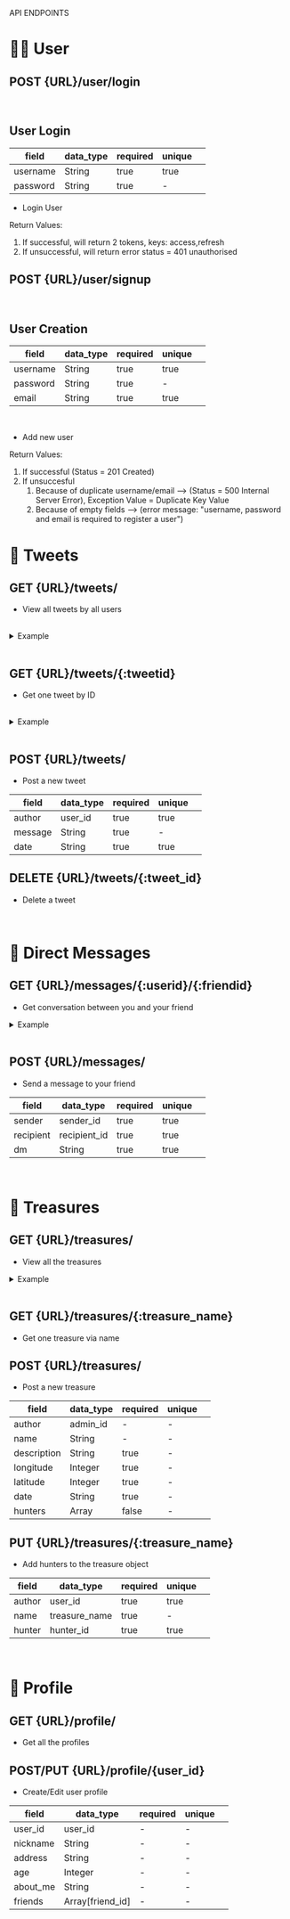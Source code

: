 API ENDPOINTS

# 👦🏻 User

## <strong>POST</strong> {URL}/user/login

<br>

## <strong>User Login</strong>

| field    | data_type | required | unique |     |
| -------- | --------- | -------- | ------ | --- |
| username | String    | true     | true   |     |
| password | String    | true     | -      |

- Login User

Return Values:

1. If successful, will return 2 tokens, keys: access,refresh
2. If unsuccessful, will return error status = 401 unauthorised

## <strong>POST</strong> {URL}/user/signup

<br>

## <strong>User Creation</strong>

| field    | data_type | required | unique |     |
| -------- | --------- | -------- | ------ | --- |
| username | String    | true     | true   |
| password | String    | true     | -      |
| email    | String    | true     | true   |

<br>

- Add new user

Return Values:

1. If successful (Status = 201 Created)
2. If unsuccesful
   1. Because of duplicate username/email --> (Status = 500 Internal Server Error), Exception Value = Duplicate Key Value
   2. Because of empty fields --> (error message: "username, password and email is required to register a user")

# 🍿 Tweets

## <strong>GET</strong> {URL}/tweets/

- View all tweets by all users

<br>

<details>

<summary>Example</summary>

```json
[
  {
    "model": "direct_message.direct",
    "pk": 1,
    "fields": {
      "sender": 1,
      "recipient": 2,
      "dm": "hello"
    }
  },
  {
    "model": "direct_message.direct",
    "pk": 2,
    "fields": {
      "sender": 1,
      "recipient": 3,
      "dm": "hello"
    }
  }
]
```

</details>

<br>

## <strong>GET</strong> {URL}/tweets/{:tweetid}

- Get one tweet by ID

<br>

<details>

<summary>Example</summary>

```json
{
  "id": 3,
  "author": 1,
  "message": "hello world",
  "date": "2021-08-12T08:35:54.539501Z"
}
```

</details>

<br>

## <strong>POST</strong> {URL}/tweets/

- Post a new tweet

| field   | data_type | required | unique |     |
| ------- | --------- | -------- | ------ | --- |
| author  | user_id   | true     | true   |
| message | String    | true     | -      |
| date    | String    | true     | true   |

## <strong>DELETE</strong> {URL}/tweets/{:tweet_id}

- Delete a tweet

<br>

# 🍉 Direct Messages

## <strong>GET</strong> {URL}/messages/{:userid}/{:friendid}

- Get conversation between you and your friend

<details>

<summary>Example</summary>

```json
[
  {
    "model": "direct_message.direct",
    "pk": 1,
    "fields": {
      "sender": 1,
      "recipient": 2,
      "dm": "hello"
    }
  }
]
```

</details>

<br>

## <strong>POST</strong> {URL}/messages/

- Send a message to your friend

| field     | data_type    | required | unique |     |
| --------- | ------------ | -------- | ------ | --- |
| sender    | sender_id    | true     | true   |
| recipient | recipient_id | true     | true   |
| dm        | String       | true     | true   |

<br>

# 🍺 Treasures

## <strong>GET</strong> {URL}/treasures/

- View all the treasures

<details>

<summary>Example</summary>

```json
[
  {
    "author": 1,
    "name": "BIGGEST TREASURE OF ALL",
    "description": "gold bars, rolex, bentley",
    "longitude": "1.356070000000000",
    "latitude": "103.954230000000000",
    "date": "2021-08-16T13:51:52.318530Z",
    "hunters": [2]
  }
]
```

</details>

<br>

## <strong>GET</strong> {URL}/treasures/{:treasure_name}

- Get one treasure via name

## <strong>POST</strong> {URL}/treasures/

- Post a new treasure

| field       | data_type | required | unique |     |
| ----------- | --------- | -------- | ------ | --- |
| author      | admin_id  | -        | -      |
| name        | String    | -        | -      |     |
| description | String    | true     | -      |
| longitude   | Integer   | true     | -      |
| latitude    | Integer   | true     | -      |     |
| date        | String    | true     | -      |
| hunters     | Array     | false    | -      |     |

## <strong>PUT</strong> {URL}/treasures/{:treasure_name}

- Add hunters to the treasure object

| field  | data_type     | required | unique |     |
| ------ | ------------- | -------- | ------ | --- |
| author | user_id       | true     | true   |
| name   | treasure_name | true     | -      |
| hunter | hunter_id     | true     | true   |

<br>

# 📖 Profile

## <strong>GET</strong> {URL}/profile/

- Get all the profiles

## <strong>POST/PUT</strong> {URL}/profile/{user_id}

- Create/Edit user profile

| field    | data_type        | required | unique |     |
| -------- | ---------------- | -------- | ------ | --- |
| user_id  | user_id          | -        | -      |
| nickname | String           | -        | -      |     |
| address  | String           | -        | -      |
| age      | Integer          | -        | -      |
| about_me | String           | -        | -      |     |
| friends  | Array[friend_id] | -        | -      |
